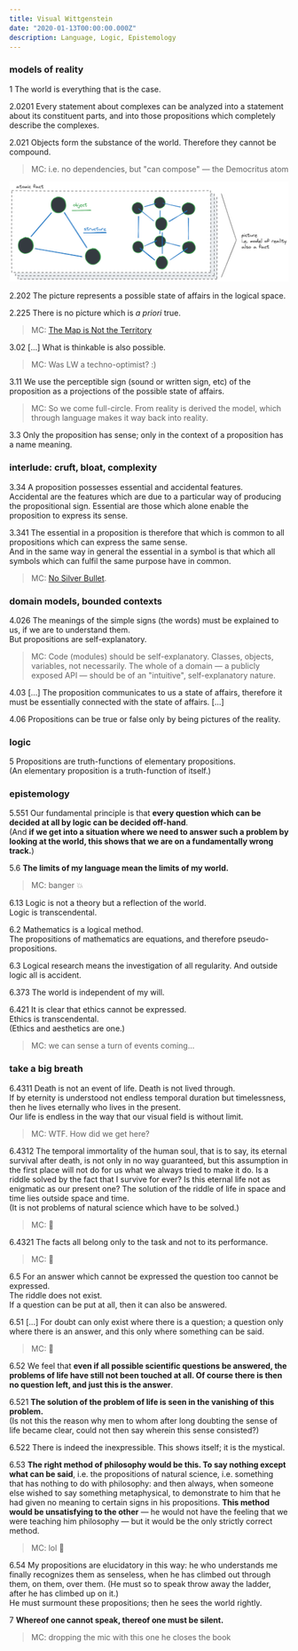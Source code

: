 ```yaml
---
title: Visual Wittgenstein
date: "2020-01-13T00:00:00.000Z"
description: Language, Logic, Epistemology
---
```


### models of reality

1 The world is everything that is the case.

2.0201 Every statement about complexes can be analyzed into a statement about its constituent parts, and into those propositions which completely describe the complexes.

2.021 Objects form the substance of the world. Therefore they cannot be compound.

> MC: i.e. no dependencies, but "can compose" — the Democritus atom


![Wittgenstein](./wittgenstein.png)

2.202 The picture represents a possible state of affairs in the logical space.

2.225 There is no picture which is *a priori* true.

> MC: [The Map is Not the Territory](https://www.lesswrong.com/posts/KJ9MFBPwXGwNpadf2/skill-the-map-is-not-the-territory)

3.02 [...] What is thinkable is also possible.

> MC: Was LW a techno-optimist? :)

3.11 We use the perceptible sign (sound or written sign, etc) of the proposition as a projections of the possible state of affairs.

> MC: So we come full-circle. From reality is derived the model, which through language makes it way back into reality.


3.3 Only the proposition has sense; only in the context of a proposition has a name meaning.

### interlude: cruft, bloat, complexity

3.34 A proposition possesses essential and accidental features.
<br/>
Accidental are the features which are due to a particular way of producing the propositional sign. Essential are those which alone enable the proposition to express its sense.

3.341 The essential in a proposition is therefore that which is common to all propositions which can express the same sense.
<br/>
And in the same way in general the essential in a symbol is that which all symbols which can fulfil the same purpose have in common.

> MC: [No Silver Bullet](https://en.wikipedia.org/wiki/No_Silver_Bullet).

### domain models, bounded contexts

4.026 The meanings of the simple signs (the words) must be explained to us, if we are to understand them.
<br/>
But propositions are self-explanatory.

> MC: Code (modules) should be self-explanatory. Classes, objects, variables, not necessarily.
> The whole of a domain — a publicly exposed API — should be of an "intuitive", self-explanatory nature.

4.03 [...] The proposition communicates to us a state of affairs, therefore it must be essentially connected with the state of affairs. [...]

4.06 Propositions can be true or false only by being pictures of the reality.

### logic

5 Propositions are truth-functions of elementary propositions.
<br/>
(An elementary proposition is a truth-function of itself.)

### epistemology

5.551 Our fundamental principle is that **every question which can be decided at all by logic can be decided off-hand**.
<br/>
(And **if we get into a situation where we need to answer such a problem by looking at the world, this shows that we are on a fundamentally wrong track.**)

5.6 **The limits of my language mean the limits of my world.**

> MC: banger 💥

6.13 Logic is not a theory but a reflection of the world.
<br/>
Logic is transcendental.

6.2 Mathematics is a logical method.
<br/>
The propositions of mathematics are equations, and therefore pseudo-propositions.

6.3 Logical research means the investigation of all regularity. And outside logic all is accident.

6.373 The world is independent of my will.

6.421 It is clear that ethics cannot be expressed.
<br/>
Ethics is transcendental.
<br/>
(Ethics and aesthetics are one.)

> MC: we can sense a turn of events coming...

### take a big breath

6.4311 Death is not an event of life. Death is not lived through.
<br/>
If by eternity is understood not endless temporal duration but timelessness, then he lives eternally who lives in the present.
<br/>
Our life is endless in the way that our visual field is without limit.

> MC: WTF. How did we get here?


6.4312 The temporal immortality of the human soul, that is to say, its eternal survival after death, is not only in no way guaranteed, but this assumption in the first place will not do for us what we always tried to make it do. Is a riddle solved by the fact that I survive for ever? Is this eternal life not as enigmatic as our present one? The solution of the riddle of life in space and time lies outside space and time.
<br/>
(It is not problems of natural science which have to be solved.)

> MC: 🤯

6.4321 The facts all belong only to the task and not to its performance.

> MC: 🍄

6.5 For an answer which cannot be expressed the question too cannot be expressed.
<br/>
The riddle does not exist.
<br/>
If a question can be put at all, then it can also be answered.


6.51 [...] For doubt can only exist where there is a question; a question only where there is an answer, and this only where something can be said.

> MC: 🤔

6.52 We feel that **even if all possible scientific questions be answered, the problems of life have still not been touched at all. Of course there is then no question left, and just this is the answer**.

6.521 **The solution of the problem of life is seen in the vanishing of this problem.**
<br/>
(Is not this the reason why men to whom after long doubting the sense of life became clear, could not then say wherein this sense consisted?)

6.522 There is indeed the inexpressible. This shows itself; it is the mystical.

6.53 **The right method of philosophy would be this. To say nothing except what can be said**, i.e. the propositions of natural science, i.e. something that has nothing to do with philosophy: and then always, when someone else wished to say something metaphysical, to demonstrate to him that he had given no meaning to certain signs in his propositions. **This method would be unsatisfying to the other** — he would not have the feeling that we were teaching him philosophy — but it would be the only strictly correct method.

> MC: lol 🤣

6.54 My propositions are elucidatory in this way: he who understands me finally recognizes them as senseless, when he has climbed out through them, on them, over them. (He must so to speak throw away the ladder, after he has climbed up on it.)
<br/>
He must surmount these propositions; then he sees the world rightly.


7 **Whereof one cannot speak, thereof one must be silent.**

> MC: dropping the mic with this one he closes the book
